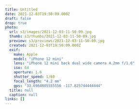 ```yaml
---
title: Untitled
date: 2021-12-03T19:50:09.000Z
draft: false
drop: true
photo:
  url: s3/images/2021-12-03-11-50-09.jpg
  thumb: s3/thumbs/2021-12-03-11-50-09.jpg
  preview: s3/previews/2021-12-03-11-50-09.jpg
  created: 2021-12-03T19:50:09.000Z
  exif:
    make: Apple
    model: "iPhone 12 mini"
    lens: "iPhone 12 mini back dual wide camera 4.2mm f/1.6"
    iso: 64
    aperture: 1.6
    shutter_speed: 1/60
    focal_length: "4.2 mm"
    gps: "33.6964805555556 -117.825744444444"
  title: null
  caption: null
links: []
---
```

